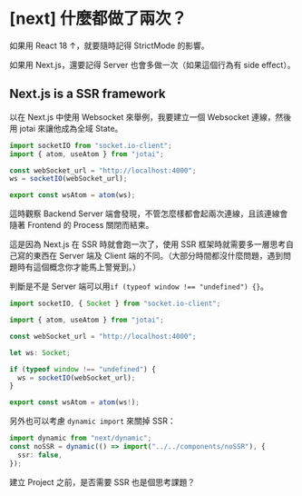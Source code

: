 # [next] 什麼都做了兩次？

如果用 React 18 ↑，就要隨時記得 StrictMode 的影響。

如果用 Next.js，還要記得 Server 也會多做一次（如果這個行為有 side effect）。

## Next.js is a SSR framework

以在 Next.js 中使用 Websocket 來舉例，我要建立一個 Websocket 連線，然後用 jotai 來讓他成為全域 State。

```typescript
import socketIO from "socket.io-client";
import { atom, useAtom } from "jotai";

const webSocket_url = "http://localhost:4000";
ws = socketIO(webSocket_url);

export const wsAtom = atom(ws);
```

這時觀察 Backend Server 端會發現，不管怎麼樣都會起兩次連線，且該連線會隨著 Frontend 的 Process 關閉而結束。

這是因為 Next.js 在 SSR 時就會跑一次了，使用 SSR 框架時就需要多一層思考自己寫的東西在 Server 端及 Client 端的不同。（大部分時間都沒什麼問題，遇到問題時有這個概念你才能馬上警覺到。）

判斷是不是 Server 端可以用`if (typeof window !== "undefined") {}`。

```typescript
import socketIO, { Socket } from "socket.io-client";

import { atom, useAtom } from "jotai";

const webSocket_url = "http://localhost:4000";

let ws: Socket;

if (typeof window !== "undefined") {
  ws = socketIO(webSocket_url);
}

export const wsAtom = atom(ws!);
```

另外也可以考慮 `dynamic import` 來關掉 SSR：

```typescript
import dynamic from "next/dynamic";
const noSSR = dynamic(() => import("../../components/noSSR"), {
  ssr: false,
});
```

建立 Project 之前，是否需要 SSR 也是個思考課題？
